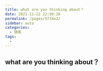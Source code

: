 ```yaml
---
title: what are you thinking about？
date: 2021-11-22 22:50:28
permalink: /pages/5f34e2/
sidebar: auto
categories:
  - 随笔
tags:
  - 
---
```


## what are you thinking about？